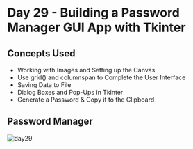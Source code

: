 # Day 29 - Building a Password Manager GUI App with Tkinter
## Concepts Used
- Working with Images and Setting up the Canvas
- Use grid() and columnspan to Complete the User Interface
- Saving Data to File
- Dialog Boxes and Pop-Ups in Tkinter
- Generate a Password & Copy it to the Clipboard
## Password Manager
![day29](https://user-images.githubusercontent.com/98851253/155647808-d6452fa8-ad80-4398-8bd0-8efd63de56c0.gif)

